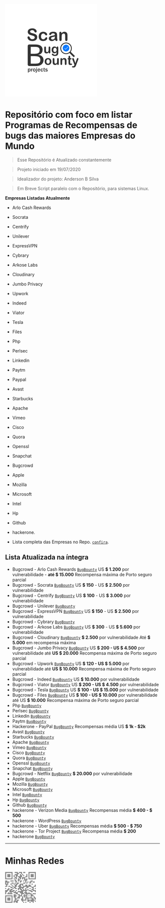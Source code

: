 <img src="https://raw.githubusercontent.com/oandersonbsilva/Scan-Bug-Bounty-Projects-/master/scanbugbountyprojectslogo.png">

# Repositório com foco em listar Programas de Recompensas de bugs das maiores Empresas do Mundo

> Esse Repositório é Atualizado constantemente 

> Projeto iniciado em 19/07/2020

> Idealizador do projeto: Anderson B Silva

> Em Breve Script paralelo com o Repositório, para sistemas Linux.

**Empresas Listadas Atualmente**

- Arlo Cash Rewards 
- Socrata
- Centrify
- Unilever
- ExpressVPN
- Cybrary
- Arkose Labs
- Cloudinary
- Jumbo Privacy
- Upwork
- Indeed 
- Viator
- Tesla
- Files
- Php
- Perlsec
- Linkedin
- Paytm
- Paypal
- Avast
- Starbucks
- Apache
- Vimeo
- Cisco
- Quora
- Openssl
- Snapchat
- Bugcrowd
- Apple
- Mozilla
- Microsoft
- Intel
- Hp
- Github
- hackerone.


- Lista completa das Empresas no Repo.  <a href="https://github.com/oandersonbsilva/Scan-Bug-Bounty-Projects-" target="_blank">`confira`</a>.

## Lista Atualizada na íntegra 


- Bugcrowd - Arlo Cash Rewards  <a href="https://bugcrowd.com/arlo" target="_blank">`BugBounty`</a> US **$ 1.200** por vulnerabilidade  - **até $ 15.000** Recompensa máxima de Porto seguro parcial 
- Bugcrowd -  Socrata    <a href="https://bugcrowd.com/socrata" target="_blank">`BugBounty`</a> US **$ 150** - US **$ 2.500** por vulnerabilidade 
- Bugcrowd -  Centrify   <a href="https://bugcrowd.com/centrify" target="_blank">`BugBounty`</a>  US **$ 100** - US **$ 3.000** por vulnerabilidade 
- Bugcrowd -  Unilever   <a href="https://bugcrowd.com/unilever-vdp" target="_blank">`BugBounty`</a>   
- Bugcrowd -  ExpressVPN   <a href="https://bugcrowd.com/expressvpn" target="_blank">`BugBounty`</a>  US **$ 150** - US **$ 2.500** por vulnerabilidade 
- Bugcrowd -  Cybrary  <a href="https://bugcrowd.com/cybrary" target="_blank">`BugBounty`</a> 
- Bugcrowd -  Arkose Labs <a href="https://bugcrowd.com/arkose-labs" target="_blank">`BugBounty`</a> US **$ 300** - US **$ 5.600** por vulnerabilidade 
- Bugcrowd -  Cloudinary  <a href="https://bugcrowd.com/cloudinary" target="_blank">`BugBounty`</a> **$ 2.500** por vulnerabilidade  Até **$ 5.000** em recompensa máxima 
- Bugcrowd - Jumbo Privacy <a href="https://bugcrowd.com/jumboprivacy" target="_blank">`BugBounty`</a> US **$ 200 - US $ 4.500** por vulnerabilidade até **US $ 20.000** Recompensa máxima de Porto seguro parcial 
- Bugcrowd - Upwork  <a href="https://bugcrowd.com/upwork" target="_blank">`BugBounty`</a> US **$ 120 - US $ 5.000** por vulnerabilidade até **US $ 10.000** Recompensa máxima de Porto seguro parcial 
- Bugcrowd - Indeed  <a href="https://bugcrowd.com/indeed" target="_blank">`BugBounty`</a> US **$ 10.000** por vulnerabilidade 
- Bugcrowd - Viator <a href="https://bugcrowd.com/viator" target="_blank">`BugBounty`</a> US **$ 200 - US $ 4.500** por vulnerabilidade
- Bugcrowd - Tesla <a href="https://bugcrowd.com/tesla" target="_blank">`BugBounty`</a> US **$ 100 - US $ 15.000** por vulnerabilidade 
- Bugcrowd - Files <a href="https://bugcrowd.com/files" target="_blank">`BugBounty`</a> US **$ 100 - US $ 10.000** por vulnerabilidade até US **$ 10.000** Recompensa máxima de Porto seguro parcial 
- Php  <a href="https://bugs.php.net/report.php?bug_type=Security" target="_blank">`BugBounty`</a>
- Perlsec  <a href="https://perldoc.perl.org/perlsec.html#SECURITY-VULNERABILITY-CONTACT-INFORMATION" target="_blank">`BugBounty`</a>
- Linkedin  <a href="https://engineering.linkedin.com/blog/2015/06/private-bug-bounty-program" target="_blank">`BugBounty`</a>
- Paytm  <a href="https://bugbounty.paytm.com/" target="_blank">`BugBounty`</a>
- Hackerone - PayPal  <a href="https://hackerone.com/paypal?type=team" target="_blank">`BugBounty`</a> Recompensas média US **$ 1k - $2k**
- Avast  <a href="https://www.avast.com/bug-bounty" target="_blank">`BugBounty`</a>
- Starbucks  <a href="https://www.starbucks.com/whitehat" target="_blank">`BugBounty`</a>
- Apache  <a href="https://www.apache.org/security/" target="_blank">`BugBounty`</a>
- Vimeo  <a href="https://vimeo.com/about/security" target="_blank">`BugBounty`</a>
- Cisco  <a href="https://tools.cisco.com/security/center/resources/security_vulnerability_policy.html" target="_blank">`BugBounty`</a>
- Quora  <a href="https://www.quora.com/q/quoraengineering/Security-Bug-Bounty-Program" target="_blank">`BugBounty`</a>
- Openssl  <a href="https://www.openssl.org/news/vulnerabilities.html" target="_blank">`BugBounty`</a>
- Snapchat  <a href="https://support.snapchat.com/en-US/i-need-help" target="_blank">`BugBounty`</a>
- Bugcrowd - Netflix  <a href="https://bugcrowd.com/netflix" target="_blank">`BugBounty`</a>  **$ 20.000** por vulnerabilidade 
- Apple  <a href="https://support.apple.com/en-au/HT201220" target="_blank">`BugBounty`</a>
- Mozilla  <a href="https://www.mozilla.org/en-US/security/bug-bounty/" target="_blank">`BugBounty`</a>
- Microsoft  <a href="https://www.microsoft.com/en-us/msrc/bounty?rtc=1" target="_blank">`BugBounty`</a>
- Intel  <a href="https://www.intel.com/content/www/us/en/security-center/bug-bounty-program.html" target="_blank">`BugBounty`</a>
- Hp  <a href="https://www8.hp.com/br/pt/solutions/business-solutions/printingsolutions/devicesecurity.html?jumpid=va_anftp8jwqd" target="_blank">`BugBounty`</a>
- Github  <a href="https://bounty.github.com/" target="_blank">`BugBounty`</a>
- hackerone - Verizon Media <a href="https://hackerone.com/verizonmedia?type=team" target="_blank">`BugBounty`</a> Recompensas média **$ 400 - $ 500**
- hackerone - WordPress <a href="https://hackerone.com/wordpress?type=team" target="_blank">`BugBounty`</a>
- hackerone - Uber <a href="https://hackerone.com/uber?type=team" target="_blank">`BugBounty`</a> Recompensas média **$ 500 - $ 750**
- hackerone - Tor Project <a href="https://hackerone.com/torproject?type=team" target="_blank">`BugBounty`</a> Recompensa média **$ 200**
- hackerone <a href="https://hackerone.com/hacktivity?order_direction=DESC&order_field=popular&filter=type%3Aall" target="_blank">`BugBounty`</a>
---

# Minhas Redes
<code><img height="100" width="100" src="https://raw.githubusercontent.com/oandersonbsilva/oandersonbsilva/master/code.png"></code>


